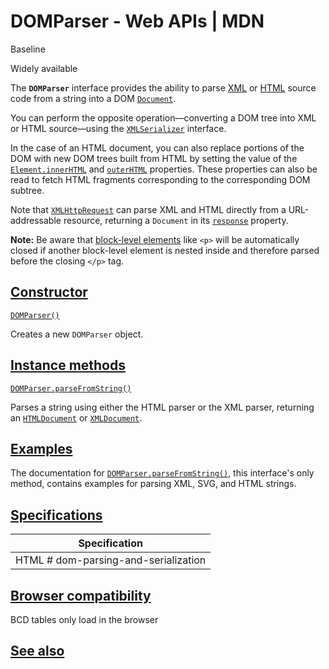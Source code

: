 # DOMParser - Web APIs | MDN
Baseline

Widely available

The **`DOMParser`** interface provides the ability to parse [XML](https://developer.mozilla.org/en-US/docs/Glossary/XML) or [HTML](https://developer.mozilla.org/en-US/docs/Glossary/HTML) source code from a string into a DOM [`Document`](https://developer.mozilla.org/en-US/docs/Web/API/Document).

You can perform the opposite operation—converting a DOM tree into XML or HTML source—using the [`XMLSerializer`](https://developer.mozilla.org/en-US/docs/Web/API/XMLSerializer) interface.

In the case of an HTML document, you can also replace portions of the DOM with new DOM trees built from HTML by setting the value of the [`Element.innerHTML`](https://developer.mozilla.org/en-US/docs/Web/API/Element/innerHTML) and [`outerHTML`](https://developer.mozilla.org/en-US/docs/Web/API/Element/outerHTML "outerHTML") properties. These properties can also be read to fetch HTML fragments corresponding to the corresponding DOM subtree.

Note that [`XMLHttpRequest`](https://developer.mozilla.org/en-US/docs/Web/API/XMLHttpRequest) can parse XML and HTML directly from a URL-addressable resource, returning a `Document` in its [`response`](https://developer.mozilla.org/en-US/docs/Web/API/XMLHttpRequest/response "response") property.

**Note:** Be aware that [block-level elements](https://developer.mozilla.org/en-US/docs/Glossary/Block-level_content) like `<p>` will be automatically closed if another block-level element is nested inside and therefore parsed before the closing `</p>` tag.

[Constructor](#constructor)
---------------------------

[`DOMParser()`](https://developer.mozilla.org/en-US/docs/Web/API/DOMParser/DOMParser "DOMParser()")

Creates a new `DOMParser` object.

[Instance methods](#instance_methods)
-------------------------------------

[`DOMParser.parseFromString()`](https://developer.mozilla.org/en-US/docs/Web/API/DOMParser/parseFromString)

Parses a string using either the HTML parser or the XML parser, returning an [`HTMLDocument`](https://developer.mozilla.org/en-US/docs/Web/API/HTMLDocument) or [`XMLDocument`](https://developer.mozilla.org/en-US/docs/Web/API/XMLDocument).

[Examples](#examples)
---------------------

The documentation for [`DOMParser.parseFromString()`](https://developer.mozilla.org/en-US/docs/Web/API/DOMParser/parseFromString), this interface's only method, contains examples for parsing XML, SVG, and HTML strings.

[Specifications](#specifications)
---------------------------------


|Specification                       |
|------------------------------------|
|HTML # dom-parsing-and-serialization|


[Browser compatibility](#browser_compatibility)
-----------------------------------------------

BCD tables only load in the browser

[See also](#see_also)
---------------------